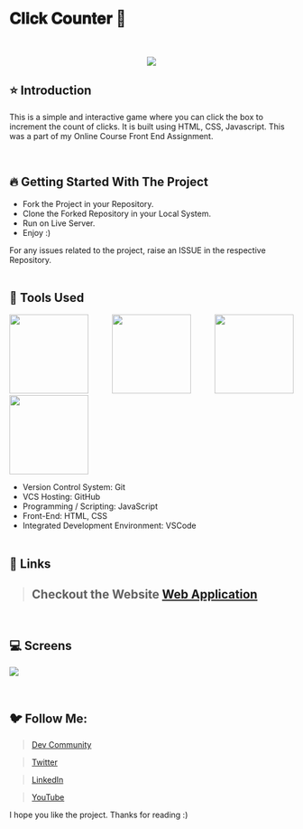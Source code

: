 # 𝐂𝐥𝐢𝐜𝐤 𝐂𝐨𝐮𝐧𝐭𝐞𝐫 🚀
 
<br/>
<p align="center">
<img src="https://user-images.githubusercontent.com/76626529/184519427-a0972fc5-0bad-4983-acd7-c4514626c061.jpg">
</p>

## ⭐ Introduction

This is a simple and interactive game where you can click the box to increment the count of clicks. It is built using HTML, CSS, Javascript. This was a part of my Online Course Front End Assignment.

   <br/>

## 🔥 Getting Started With The Project

-  Fork the Project in your Repository.
-  Clone the Forked Repository in your Local System.
-  Run on Live Server.
-  Enjoy :)

For any issues related to the project, raise an ISSUE in the respective Repository.
<br/>
<br/>

## 🔨 Tools Used

<p align="justify">
<img height="140" width="140" src="https://www.w3.org/html/logo/downloads/HTML5_Logo_256.png">
<img height="140" width="140" src="https://logodix.com/logo/470309.png">
<img height="140" width="140" src="https://upload.wikimedia.org/wikipedia/commons/6/6a/JavaScript-logo.png">
<img height="140" width="140" src="https://code.visualstudio.com/assets/apple-touch-icon.png">
</p>

-  Version Control System: Git
-  VCS Hosting: GitHub
-  Programming / Scripting: JavaScript
-  Front-End: HTML, CSS
-  Integrated Development Environment: VSCode
   <br/>
   <br/>

## 🔗 Links

> ## Checkout the Website [Web Application](https://ayush-kanduri.github.io/Click-Counter/)

 <br/>

## 💻 Screens

<p align="justify">
<img src="https://user-images.githubusercontent.com/76626529/184519427-a0972fc5-0bad-4983-acd7-c4514626c061.jpg">
</p>
<br/>

## 🐦 Follow Me:

> [Dev Community](https://dev.to/ayushkanduri)

> [Twitter](https://twitter.com/ayush_codes)

> [LinkedIn](https://www.linkedin.com/in/ayushkanduri/)

> [YouTube](https://www.youtube.com/channel/UC6c1ajC_2jF7wQp7Y13t2bg)

I hope you like the project. Thanks for reading :)
